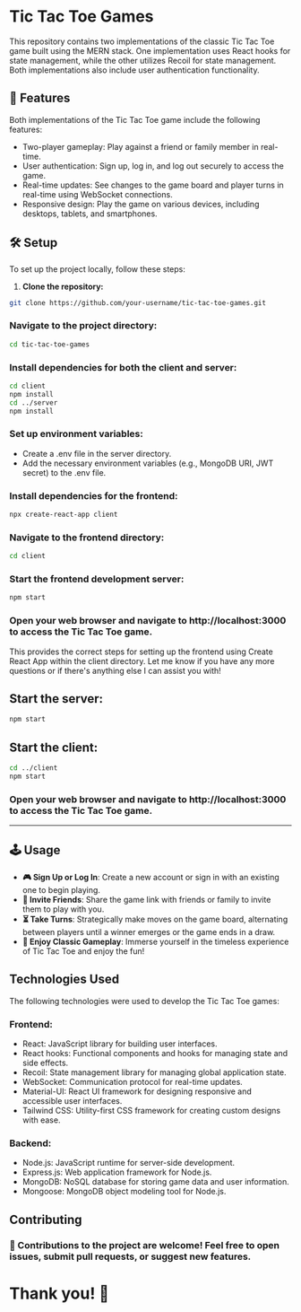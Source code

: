 # Tic Tac Toe Games

This repository contains two implementations of the classic Tic Tac Toe game built using the MERN stack. One implementation uses React hooks for state management, while the other utilizes Recoil for state management. Both implementations also include user authentication functionality.

## 🚀 Features

Both implementations of the Tic Tac Toe game include the following features:

- Two-player gameplay: Play against a friend or family member in real-time.
- User authentication: Sign up, log in, and log out securely to access the game.
- Real-time updates: See changes to the game board and player turns in real-time using WebSocket connections.
- Responsive design: Play the game on various devices, including desktops, tablets, and smartphones.

## 🛠️ Setup

To set up the project locally, follow these steps:

1. **Clone the repository:**
```bash
git clone https://github.com/your-username/tic-tac-toe-games.git
```

### Navigate to the project directory:
```bash
cd tic-tac-toe-games
```

### Install dependencies for both the client and server:
```bash
cd client
npm install
cd ../server
npm install
```

### Set up environment variables:
- Create a .env file in the server directory.
- Add the necessary environment variables (e.g., MongoDB URI, JWT secret) to the .env file.

### Install dependencies for the frontend:
```bash
npx create-react-app client
```
### Navigate to the frontend directory:
```bash
cd client
```
### Start the frontend development server:
```bash
npm start
```
### Open your web browser and navigate to http://localhost:3000 to access the Tic Tac Toe game.

This provides the correct steps for setting up the frontend using Create React App within the client directory. Let me know if you have any more questions or if there's anything else I can assist you with!

## Start the server:
```bash
npm start
```

## Start the client:
```bash
cd ../client
npm start
```
### Open your web browser and navigate to http://localhost:3000 to access the Tic Tac Toe game.
---
## 🕹️ Usage

- **🎮 Sign Up or Log In**: Create a new account or sign in with an existing one to begin playing.
- **👫 Invite Friends**: Share the game link with friends or family to invite them to play with you.
- **⏳ Take Turns**: Strategically make moves on the game board, alternating between players until a winner emerges or the game ends in a draw.
- **🎲 Enjoy Classic Gameplay**: Immerse yourself in the timeless experience of Tic Tac Toe and enjoy the fun!

## Technologies Used
The following technologies were used to develop the Tic Tac Toe games:

### Frontend:

- React: JavaScript library for building user interfaces.
- React hooks: Functional components and hooks for managing state and side effects.
- Recoil: State management library for managing global application state.
- WebSocket: Communication protocol for real-time updates.
- Material-UI: React UI framework for designing responsive and accessible user interfaces.
- Tailwind CSS: Utility-first CSS framework for creating custom designs with ease.

### Backend:

- Node.js: JavaScript runtime for server-side development.
- Express.js: Web application framework for Node.js.
- MongoDB: NoSQL database for storing game data and user information.
- Mongoose: MongoDB object modeling tool for Node.js.

## Contributing
### 🤝 Contributions to the project are welcome! Feel free to open issues, submit pull requests, or suggest new features.

# Thank you! 🙏

